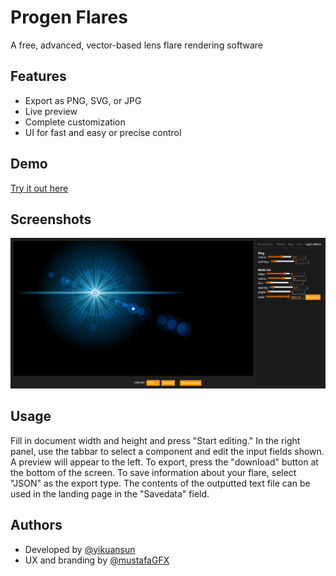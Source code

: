 
# Progen Flares

A free, advanced, vector-based lens flare rendering software


## Features

- Export as PNG, SVG, or JPG
- Live preview
- Complete customization
- UI for fast and easy or precise control


## Demo

[Try it out here](https://yikuansun.github.io/progenflares)


## Screenshots

![App Screenshot](https://github.com/yikuansun/progenflares/blob/master/screenshot.png?raw=true)


## Usage

Fill in document width and height and press "Start editing." In the right panel, use the tabbar to select a component and edit the input fields shown. A preview will appear to the left. To export, press the "download" button at the bottom of the screen. To save information about your flare, select "JSON" as the export type. The contents of the outputted text file can be used in the landing page in the "Savedata" field.


## Authors

 - Developed by [@yikuansun](https://github.com/yikuansun)
 - UX and branding by [@mustafaGFX](https://github.com/mustafaGFX)
